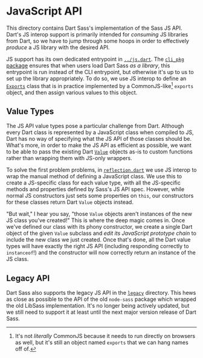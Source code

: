 # JavaScript API

This directory contains Dart Sass's implementation of the Sass JS API. Dart's JS
interop support is primarily intended for _consuming_ JS libraries from Dart, so
we have to jump through some hoops in order to effectively _produce_ a JS
library with the desired API.

JS support has its own dedicated entrypoint in [`../js.dart`]. The [`cli_pkg`
package] ensures that when users load Dart Sass _as a library_, this entrypoint
is run instead of the CLI entrypoint, but otherwise it's up to us to set up the
library appropriately. To do so, we use JS interop to define an [`Exports`]
class that is in practice implemented by a CommonJS-like[^1] `exports` object,
and then assign various values to this object.

[`../js.dart`]: ../js.dart
[`cli_pkg` package]: https://github.com/google/dart_cli_pkg
[`Exports`]: exports.dart

[^1]: It's not _literally_ CommonJS because it needs to run directly on browsers
      as well, but it's still an object named `exports` that we can hang names
      off of.

## Value Types

The JS API value types pose a particular challenge from Dart. Although every
Dart class is represented by a JavaScript class when compiled to JS, Dart has no
way of specifying what the JS API of those classes should be. What's more, in
order to make the JS API as efficient as possible, we want to be able to pass
the existing Dart [`Value`] objects as-is to custom functions rather than
wrapping them with JS-only wrappers.

[`Value`]: ../value.dart

To solve the first problem problems, in [`reflection.dart`] we use JS interop to
wrap the manual method of defining a JavaScript class. We use this to create a
JS-specific class for each value type, with all the JS-specific methods and
properties defined by Sass's JS API spec. However, while normal JS constructors
just sets some properties on `this`, our constructors for these classes return
Dart `Value` objects instead.

[`reflection.dart`]: reflection.dart

"But wait," I hear you say, "those `Value` objects aren't instances of the new
JS class you've created!" This is where the deep magic comes in. Once we've
defined our class with its phony constructor, we create a single Dart object of
the given `Value` subclass and _edit its JavaScript prototype chain_ to include
the new class we just created. Once that's done, all the Dart value types will
have exactly the right JS API (including responding correctly to `instanceof`!)
and the constructor will now correctly return an instance of the JS class.

## Legacy API

Dart Sass also supports the legacy JS API in the [`legacy`] directory. This hews
as close as possible to the API of the old `node-sass` package which wrapped the
old LibSass implementation. It's no longer being actively updated, but we still
need to support it at least until the next major version release of Dart Sass.

[`legacy`]: legacy

